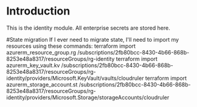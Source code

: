 # Introduction 
This is the identity module. All enterprise secrets are stored here.


#State migration
If I ever need to migrate state, I'll need to import my resources using these commands:
terraform import azurerm_resource_group.rg /subscriptions/2fb80bcc-8430-4b66-868b-8253e48a8317/resourceGroups/rg-identity
terraform import azurerm_key_vault.kv /subscriptions/2fb80bcc-8430-4b66-868b-8253e48a8317/resourceGroups/rg-identity/providers/Microsoft.KeyVault/vaults/cloudruler
terraform import azurerm_storage_account.st /subscriptions/2fb80bcc-8430-4b66-868b-8253e48a8317/resourceGroups/rg-identity/providers/Microsoft.Storage/storageAccounts/cloudruler